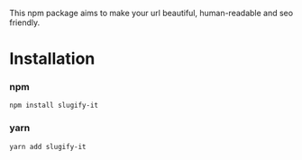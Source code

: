 This npm package aims to make your url beautiful, human-readable and seo friendly.

# Installation
### npm
 `npm install slugify-it`

### yarn
`yarn add slugify-it`

